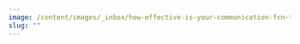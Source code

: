 ```yaml
---
image: /content/images/_inbox/how-effective-is-your-communication-fcn-title-card.png
slug: ""
---
```

